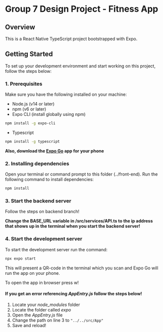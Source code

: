 # Group 7 Design Project - Fitness App

## Overview
This is a React Native TypeScript project bootstrapped with Expo.

## Getting Started
To set up your development environment and start working on this project, follow the steps below:

### 1. Prerequisites
Make sure you have the following installed on your machine:
- Node.js (v14 or later)
- npm (v6 or later)
- Expo CLI (install globally using npm)
```sh
npm install -g expo-cli
```
- Typescript
```sh
npm install -g typescript
```

**Also, download the [Expo Go](https://expo.dev/client) app for your phone**

### 2. Installing dependencies
Open your terminal or command prompt to this folder (../front-end). Run the following command to install dependencies:
```sh
npm install
```

### 3. Start the backend server
Follow the steps on backend branch!

**Change the BASE_URL variable in /src/services/API.ts to the ip address that shows up in the terminal when you start the backend server!**

### 4. Start the development server
To start the development server run the command:
```sh
npx expo start
```
This will present a QR-code in the terminal which you scan and Expo Go will run the app on your phone.

To open the app in browser press w!

#### If you get an error referencing *AppEntry.js* follow the steps below!
1. Locate your *node_modules* folder
2. Locate the folder called *expo*
3. Open the *AppEntry.js* file
4. Change the path on line 3 to ```"../../src/App"```
5. Save and reload!